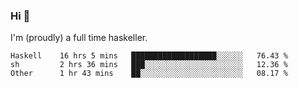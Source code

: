### Hi 👋

I'm (proudly) a full time haskeller.

<!--START_SECTION:waka-->

```text
Haskell    16 hrs 5 mins   ███████████████████░░░░░░   76.43 %
sh         2 hrs 36 mins   ███░░░░░░░░░░░░░░░░░░░░░░   12.36 %
Other      1 hr 43 mins    ██░░░░░░░░░░░░░░░░░░░░░░░   08.17 %
```

<!--END_SECTION:waka-->
